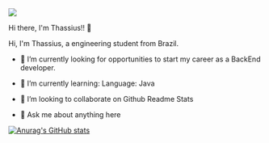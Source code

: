 <img src="https://github.com/pr2tik1/pr2tik1/blob/master/IMAGE-NAME">

Hi there, I'm Thassius!! 👋

Hi, I'm Thassius, a engineering student from Brazil.

 - 🔭 I’m currently looking for opportunities to start my career as a BackEnd developer.
 - 🌱 I’m currently learning:
    Language: Java
    
 - 👯 I’m looking to collaborate on Github Readme Stats
 - 💬 Ask me about anything here



[![Anurag's GitHub stats](https://github-readme-stats.vercel.app/api?username=thassius-carrion&show_icons=true&theme=tokyonight)](https://github.com/anuraghazra/github-readme-stats)



<!--
**thassius-carrion/thassius-carrion** is a ✨ _special_ ✨ repository because its `README.md` (this file) appears on your GitHub profile.

Here are some ideas to get you started:

- 🔭 I’m currently working on ...
- 🌱 I’m currently learning ...
- 👯 I’m looking to collaborate on ...
- 🤔 I’m looking for help with ...
- 💬 Ask me about ...
- 📫 How to reach me: ...
- 😄 Pronouns: ...
- ⚡ Fun fact: ...
-->

